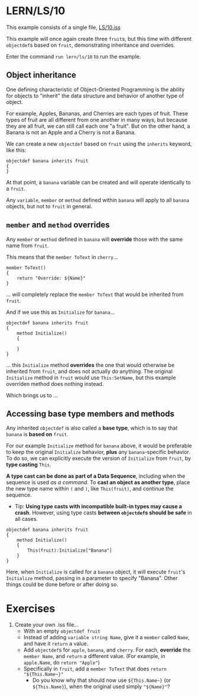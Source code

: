 # LERN/LS/10
This example consists of a single file, [LS/10.iss](10.iss)

This example will once again create three ```fruit```s, but this time with different ```objectdef```s based on ```fruit```, demonstrating inheritance and overrides.

Enter the command ```run lern/ls/10``` to run the example.

## Object inheritance
One defining characteristic of Object-Oriented Programming is the ability for objects to "inherit" the data structure and behavior of another type of object. 

For example, Apples, Bananas, and Cherries are each types of fruit. These types of fruit are all different from one another in many ways, but because they are all fruit, we can still call each one "a fruit". But on the other hand, a Banana is not an Apple and a Cherry is not a Banana.

We can create a new ```objectdef``` based on ```fruit``` using the ```inherits``` keyword, like this:
```
objectdef banana inherits fruit
{
}
```

At that point, a ```banana``` variable can be created and will operate identically to a ```fruit```.

Any ```variable```, ```member``` or ```method``` defined within ```banana``` will apply to all ```banana``` objects, but not to ```fruit``` in general. 

## ```member``` and ```method``` overrides
Any ```member``` or ```method``` defined in ```banana``` will **override** those with the same name from ```fruit```.

This means that the ```member ToText``` in ```cherry```...
```
member ToText()
{
    return "Override: ${Name}"
}
```
... will completely replace the ```member ToText``` that would be inherited from ```fruit```.


And if we use this as ```Initialize``` for ```banana```...
```
objectdef banana inherits fruit
{
    method Initialize()
    {

    }
}
```
... this ```Initialize``` method **overrides** the one that would otherwise be inherited from ```fruit```, and does not actually do anything. The original ```Initialize``` method in ```fruit``` would use ```This:SetName```, but this example overriden method does nothing instead.

Which brings us to ...

## Accessing base type members and methods
Any inherited ```objectdef``` is also called a **base type**, which is to say that ```banana``` is **based on** ```fruit```.

For our example ```Initialize``` method for ```banana``` above, it would be preferable to keep the original ```Initialize``` behavior, **plus** any ```banana```-specific behavior.  To do so, we can explicitly execute the version of ```Initialize``` from ```fruit```, by **type casting** ```This```.

**A type cast can be done as part of a Data Sequence**, including when the sequence is used *as a command*. To **cast an object as another type**, place the new type name within ```(``` and ```)```, like ```This(fruit)```, and continue the sequence.

  * Tip: **Using type casts with incompatible built-in types may cause a crash**. However, using type casts **between ```objectdef```s should be safe** in all cases.

```
objectdef banana inherits fruit
{
    method Initialize()
    {
        This(fruit):Initialize["Banana"]
    }
}
```

Here, when ```Initialize``` is called for a ```banana``` object, it will execute ```fruit```'s ```Initialize``` method, passing in a parameter to specify "Banana". Other things could be done before or after doing so.

# Exercises
1. Create your own .iss file...
   * With an empty ```objectdef fruit```
   * Instead of adding ```variable string Name```, give it a ```member``` called ```Name```, and have it ```return``` a value.
   * Add ```objectdef```s for ```apple```, ```banana```, and ```cherry```. For each, **override** the ```member Name```, and ```return``` a different value. (For example, in ```apple.Name```, do ```return "Apple"```)
   * Specifically in ```fruit```, add a ```member ToText``` that does ```return "${This.Name~}"```
     * Do you know why that should now use ```${This.Name~}``` (or ```${This.Name}```), when the original used simply ```"${Name}"```?




